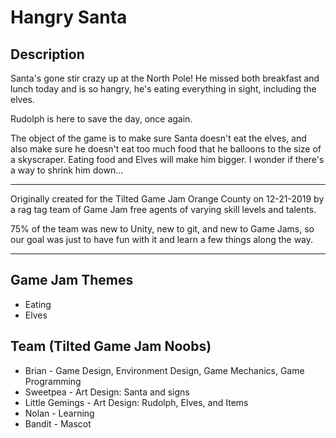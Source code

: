 # Hangry Santa

## Description

Santa's gone stir crazy up at the North Pole!  He missed both breakfast and lunch today and is so hangry, he's eating everything in sight, including the elves.  

Rudolph is here to save the day, once again.

The object of the game is to make sure Santa doesn't eat the elves, and also make sure he doesn't eat too much food that he balloons to the size of a skyscraper.  Eating food and Elves will make him bigger. I wonder if there's a way to shrink him down...
***
Originally created for the Tilted Game Jam Orange County on 12-21-2019 by a rag tag team of Game Jam free agents of varying skill levels and talents.  

75% of the team was new to Unity, new to git, and new to Game Jams, so our goal was just to have fun with it and learn a few things along the way.
***

## Game Jam Themes

- Eating
- Elves

## Team (Tilted Game Jam Noobs)

- Brian - Game Design, Environment Design, Game Mechanics, Game Programming
- Sweetpea - Art Design: Santa and signs
- Little Gemings - Art Design: Rudolph, Elves, and Items
- Nolan - Learning
- Bandit - Mascot
